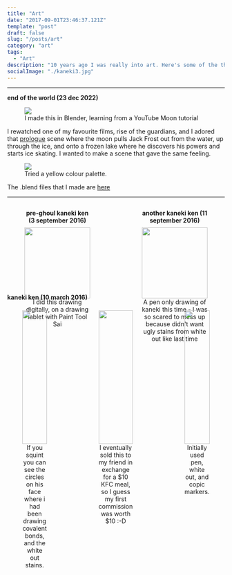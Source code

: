 ```yaml
---
title: "Art"
date: "2017-09-01T23:46:37.121Z"
template: "post"
draft: false
slug: "/posts/art"
category: "art"
tags:
  - "Art"
description: "10 years ago I was really into art. Here's some of the things I've made."
socialImage: "./kaneki3.jpg"
---
```

<!-- 
#### loid test animation

#### video of sketchbook for all drawings

#### urie kuki (17 march 2017)

#### touka (26 february 2017)
 -->


---
<!-- ### end of the world (23 dec 2022) -->

<!-- <div style="display: flex; align-items: center; justify-content: center; gap: 40px;">
  <div style="flex: 1; text-align: center;">
    <img src="/purple_4k.png" style="max-width: 90%; height: auto;">
  </div>
  <div style="flex: 1; text-align: center;">
    <p>
      I rewatched one of my favourite films, rise of the guardians, and I adored that 
      <a href="https://youtu.be/V1ejrlYY1Qs" target="_blank">prologue</a> 
      scene where the moon pulls Jack Frost out from the water, up through the ice, and onto a frozen lake where he discovers his powers and starts ice skating.
      <br><br>
      I wanted to recreate that sort of larger than life feeling, so i imagined what the people of the middle ages saw when they believed the earth was flat; 
      a boat at the edge of the world, something that you can just sail right off of.
    </p>
  </div>
</div>

<br>

<div style="display: flex; align-items: center; justify-content: center; gap: 40px;">
  <div style="flex: 1; text-align: center;">
    <img src="/yellow_4k.png" style="max-width: 90%; height: auto;">
  </div>
  <div style="flex: 1; text-align: center;">
    <p>
      I was inspired by the character of The Man in the Moon, and I wanted to make the moon so comically large it almost towered over you, 
      yet still feel warm and inviting, like an omnipresent deity that was watching over you.
      <br><br>
      Also, the .blend files are 
      <a href="https://drive.google.com/file/d/1rp7SNRWX_nNc3lL80ahhjck_ly_EZdgP/view?usp=sharing" target="_blank">here</a>.
    </p>
  </div>
</div> -->

**end of the world (23 dec 2022)**

<figure>
  <img src="/purple_4k.png"/>
  <figcaption>I made this in Blender, learning from a YouTube Moon tutorial</figcaption>
</figure>


I rewatched one of my favourite films, rise of the guardians, and I adored that [prologue](https://youtu.be/V1ejrlYY1Qs) scene where the moon pulls Jack Frost out from the water, up through the ice, and onto a frozen lake where he discovers his powers and starts ice skating. I wanted to make a scene that gave the same feeling.


<figure>
  <img src="/yellow_4k.png"/>
  <figcaption>Tried a yellow colour palette.</figcaption>
</figure>

The .blend files that I made are [here](https://drive.google.com/file/d/1rp7SNRWX_nNc3lL80ahhjck_ly_EZdgP/view?usp=sharing)


---

<div style="display: flex; justify-content: center; gap: 40px;">
  <figure style="flex: 1; text-align: center;">
    <div style="font-weight: bold; margin-bottom: 8px;">pre-ghoul kaneki ken (3 september 2016)</div>
    <img src="/preghoulkaneki.jpg" style="width: 100%; height: auto;">
    <figcaption>I did this drawing digitally, on a drawing tablet with Paint Tool Sai</figcaption>
  </figure>
  <figure style="flex: 1; text-align: center;">
    <div style="font-weight: bold; margin-bottom: 8px;">another kaneki ken (11 september 2016)</div>
    <img src="/kanekibleeding.jpg" style="width: 100%; height: auto;">
    <figcaption>A pen only drawing of kaneki this time - I was so scared to mess up because didn't want ugly stains from white out like last time</figcaption>
  </figure>
</div>

<br>

<div style="font-weight: bold; margin-bottom: 8px;">kaneki ken (10 march 2016)</div>
<div style="display: flex; justify-content: center; gap: 40px;">
  <figure style="flex: 1; text-align: center;">
    <img src="/kaneki1.jpg"style="width: 100%; height: auto;">
    <figcaption>If you squint you can see the circles on his face where i had been drawing covalent bonds, and the white out stains.</figcaption>
  </figure>
  <figure style="flex: 1; text-align: center;">
    <img src="/kaneki2.jpg" style="width: 100%; height: auto;">
    <figcaption>I eventually sold this to my friend in exchange for a $10 KFC meal, so I guess my first commission was worth $10 :-D</figcaption>
  </figure>
  <figure style="flex: 1; text-align: center;">
    <img src="/kaneki3.jpg" style="width: 100%; height: auto;">
    <figcaption>Initially used pen, white out, and copic markers.</figcaption>
  </figure>
</div>

